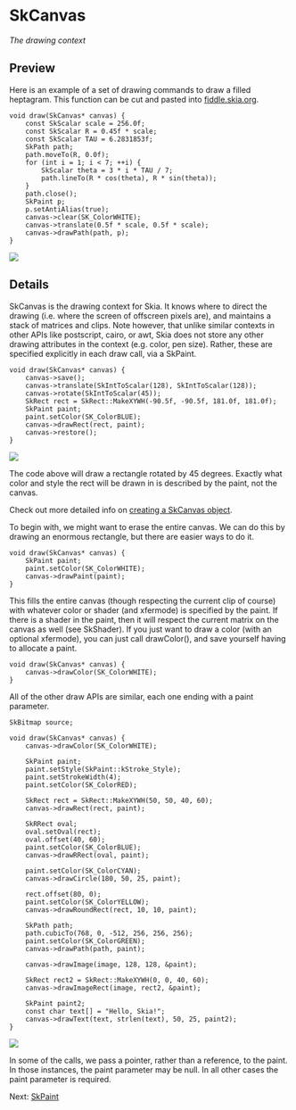 SkCanvas
========

*The drawing context*

<!-- Updated Mar 4, 2011 -->

Preview
-------

Here is an example of a set of drawing commands to draw a filled
heptagram.  This function can be cut and pasted into
[fiddle.skia.org](https://fiddle.skia.org/).

<!--?prettify lang=cc?-->

    void draw(SkCanvas* canvas) {
        const SkScalar scale = 256.0f;
        const SkScalar R = 0.45f * scale;
        const SkScalar TAU = 6.2831853f;
        SkPath path;
        path.moveTo(R, 0.0f);
        for (int i = 1; i < 7; ++i) {
            SkScalar theta = 3 * i * TAU / 7;
            path.lineTo(R * cos(theta), R * sin(theta));
        }
        path.close();
        SkPaint p;
        p.setAntiAlias(true);
        canvas->clear(SK_ColorWHITE);
        canvas->translate(0.5f * scale, 0.5f * scale);
        canvas->drawPath(path, p);
    }

<a href='https://fiddle.skia.org/c/@skcanvas_star'><img
  src='https://fiddle.skia.org/i/@skcanvas_star_raster.png'></a>

Details
-------

SkCanvas is the drawing context for Skia. It knows where to direct the
drawing (i.e. where the screen of offscreen pixels are), and maintains
a stack of matrices and clips. Note however, that unlike similar
contexts in other APIs like postscript, cairo, or awt, Skia does not
store any other drawing attributes in the context (e.g. color, pen
size). Rather, these are specified explicitly in each draw call, via a
SkPaint.

<!--?prettify lang=cc?-->

    void draw(SkCanvas* canvas) {
        canvas->save();
        canvas->translate(SkIntToScalar(128), SkIntToScalar(128));
        canvas->rotate(SkIntToScalar(45));
        SkRect rect = SkRect::MakeXYWH(-90.5f, -90.5f, 181.0f, 181.0f);
        SkPaint paint;
        paint.setColor(SK_ColorBLUE);
        canvas->drawRect(rect, paint);
        canvas->restore();
    }

<a href='https://fiddle.skia.org/c/@skcanvas_square'><img
  src='https://fiddle.skia.org/i/@skcanvas_square_raster.png'></a>

The code above will draw a rectangle rotated by 45 degrees. Exactly
what color and style the rect will be drawn in is described by the
paint, not the canvas.

Check out more detailed info on [creating a SkCanvas object](canvas).

To begin with, we might want to erase the entire canvas. We can do
this by drawing an enormous rectangle, but there are easier ways to do
it.

<!--?prettify lang=cc?-->

    void draw(SkCanvas* canvas) {
        SkPaint paint;
        paint.setColor(SK_ColorWHITE);
        canvas->drawPaint(paint);
    }

This fills the entire canvas (though respecting the current clip of
course) with whatever color or shader (and xfermode) is specified by
the paint. If there is a shader in the paint, then it will respect the
current matrix on the canvas as well (see SkShader). If you just want
to draw a color (with an optional xfermode), you can just call
drawColor(), and save yourself having to allocate a paint.

<!--?prettify lang=cc?-->

    void draw(SkCanvas* canvas) {
        canvas->drawColor(SK_ColorWHITE);
    }

All of the other draw APIs are similar, each one ending with a paint
parameter.

<!--?prettify lang=cc?-->

    SkBitmap source;

    void draw(SkCanvas* canvas) {
        canvas->drawColor(SK_ColorWHITE);

        SkPaint paint;
        paint.setStyle(SkPaint::kStroke_Style);
        paint.setStrokeWidth(4);
        paint.setColor(SK_ColorRED);

        SkRect rect = SkRect::MakeXYWH(50, 50, 40, 60);
        canvas->drawRect(rect, paint);

        SkRRect oval;
        oval.setOval(rect);
        oval.offset(40, 60);
        paint.setColor(SK_ColorBLUE);
        canvas->drawRRect(oval, paint);

        paint.setColor(SK_ColorCYAN);
        canvas->drawCircle(180, 50, 25, paint);

        rect.offset(80, 0);
        paint.setColor(SK_ColorYELLOW);
        canvas->drawRoundRect(rect, 10, 10, paint);

        SkPath path;
        path.cubicTo(768, 0, -512, 256, 256, 256);
        paint.setColor(SK_ColorGREEN);
        canvas->drawPath(path, paint);

        canvas->drawImage(image, 128, 128, &paint);

        SkRect rect2 = SkRect::MakeXYWH(0, 0, 40, 60);
        canvas->drawImageRect(image, rect2, &paint);

        SkPaint paint2;
        const char text[] = "Hello, Skia!";
        canvas->drawText(text, strlen(text), 50, 25, paint2);
    }


<a href='https://fiddle.skia.org/c/@skcanvas_paint'><img
  src='https://fiddle.skia.org/i/@skcanvas_paint_raster.png'></a>

In some of the calls, we pass a pointer, rather than a reference, to
the paint. In those instances, the paint parameter may be null. In all
other cases the paint parameter is required.

Next: [SkPaint](/user/api/skpaint)
